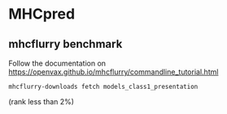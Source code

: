 # MHCpred

## mhcflurry benchmark

Follow the documentation on https://openvax.github.io/mhcflurry/commandline_tutorial.html

    mhcflurry-downloads fetch models_class1_presentation

(rank less than 2%) 

